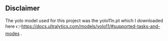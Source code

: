 ## Disclaimer
The yolo model used for this project was the yolo11n.pt which I downloaded here 👉https://docs.ultralytics.com/models/yolo11/#supported-tasks-and-modes .